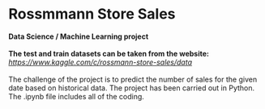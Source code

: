 # Rossmmann Store Sales
<strong>Data Science / Machine Learning project</strong> <br/><br/>
<strong>The test and train datasets can be taken from the website:</strong> <i>https://www.kaggle.com/c/rossmann-store-sales/data</i><br/><br/>
The challenge of the project is to predict the number of sales for the given date based on historical data. The project has been carried out in Python. The .ipynb file includes all of the coding. 
